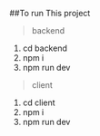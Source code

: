 ##To run This project
>backend
1. cd backend
2. npm i
3. npm run dev

>client
1. cd client
2. npm i
3. npm run dev